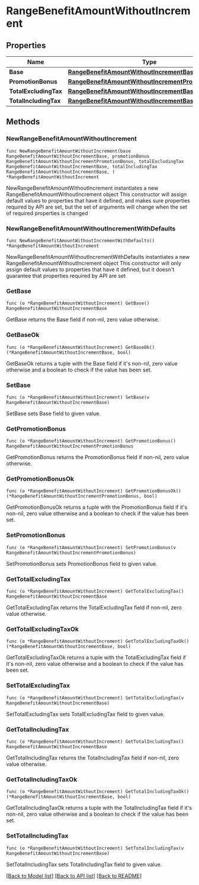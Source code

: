 # RangeBenefitAmountWithoutIncrement

## Properties

Name | Type | Description | Notes
------------ | ------------- | ------------- | -------------
**Base** | [**RangeBenefitAmountWithoutIncrementBase**](RangeBenefitAmountWithoutIncrementBase.md) |  | 
**PromotionBonus** | [**RangeBenefitAmountWithoutIncrementPromotionBonus**](RangeBenefitAmountWithoutIncrementPromotionBonus.md) |  | 
**TotalExcludingTax** | [**RangeBenefitAmountWithoutIncrementBase**](RangeBenefitAmountWithoutIncrementBase.md) |  | 
**TotalIncludingTax** | [**RangeBenefitAmountWithoutIncrementBase**](RangeBenefitAmountWithoutIncrementBase.md) |  | 

## Methods

### NewRangeBenefitAmountWithoutIncrement

`func NewRangeBenefitAmountWithoutIncrement(base RangeBenefitAmountWithoutIncrementBase, promotionBonus RangeBenefitAmountWithoutIncrementPromotionBonus, totalExcludingTax RangeBenefitAmountWithoutIncrementBase, totalIncludingTax RangeBenefitAmountWithoutIncrementBase, ) *RangeBenefitAmountWithoutIncrement`

NewRangeBenefitAmountWithoutIncrement instantiates a new RangeBenefitAmountWithoutIncrement object
This constructor will assign default values to properties that have it defined,
and makes sure properties required by API are set, but the set of arguments
will change when the set of required properties is changed

### NewRangeBenefitAmountWithoutIncrementWithDefaults

`func NewRangeBenefitAmountWithoutIncrementWithDefaults() *RangeBenefitAmountWithoutIncrement`

NewRangeBenefitAmountWithoutIncrementWithDefaults instantiates a new RangeBenefitAmountWithoutIncrement object
This constructor will only assign default values to properties that have it defined,
but it doesn't guarantee that properties required by API are set

### GetBase

`func (o *RangeBenefitAmountWithoutIncrement) GetBase() RangeBenefitAmountWithoutIncrementBase`

GetBase returns the Base field if non-nil, zero value otherwise.

### GetBaseOk

`func (o *RangeBenefitAmountWithoutIncrement) GetBaseOk() (*RangeBenefitAmountWithoutIncrementBase, bool)`

GetBaseOk returns a tuple with the Base field if it's non-nil, zero value otherwise
and a boolean to check if the value has been set.

### SetBase

`func (o *RangeBenefitAmountWithoutIncrement) SetBase(v RangeBenefitAmountWithoutIncrementBase)`

SetBase sets Base field to given value.


### GetPromotionBonus

`func (o *RangeBenefitAmountWithoutIncrement) GetPromotionBonus() RangeBenefitAmountWithoutIncrementPromotionBonus`

GetPromotionBonus returns the PromotionBonus field if non-nil, zero value otherwise.

### GetPromotionBonusOk

`func (o *RangeBenefitAmountWithoutIncrement) GetPromotionBonusOk() (*RangeBenefitAmountWithoutIncrementPromotionBonus, bool)`

GetPromotionBonusOk returns a tuple with the PromotionBonus field if it's non-nil, zero value otherwise
and a boolean to check if the value has been set.

### SetPromotionBonus

`func (o *RangeBenefitAmountWithoutIncrement) SetPromotionBonus(v RangeBenefitAmountWithoutIncrementPromotionBonus)`

SetPromotionBonus sets PromotionBonus field to given value.


### GetTotalExcludingTax

`func (o *RangeBenefitAmountWithoutIncrement) GetTotalExcludingTax() RangeBenefitAmountWithoutIncrementBase`

GetTotalExcludingTax returns the TotalExcludingTax field if non-nil, zero value otherwise.

### GetTotalExcludingTaxOk

`func (o *RangeBenefitAmountWithoutIncrement) GetTotalExcludingTaxOk() (*RangeBenefitAmountWithoutIncrementBase, bool)`

GetTotalExcludingTaxOk returns a tuple with the TotalExcludingTax field if it's non-nil, zero value otherwise
and a boolean to check if the value has been set.

### SetTotalExcludingTax

`func (o *RangeBenefitAmountWithoutIncrement) SetTotalExcludingTax(v RangeBenefitAmountWithoutIncrementBase)`

SetTotalExcludingTax sets TotalExcludingTax field to given value.


### GetTotalIncludingTax

`func (o *RangeBenefitAmountWithoutIncrement) GetTotalIncludingTax() RangeBenefitAmountWithoutIncrementBase`

GetTotalIncludingTax returns the TotalIncludingTax field if non-nil, zero value otherwise.

### GetTotalIncludingTaxOk

`func (o *RangeBenefitAmountWithoutIncrement) GetTotalIncludingTaxOk() (*RangeBenefitAmountWithoutIncrementBase, bool)`

GetTotalIncludingTaxOk returns a tuple with the TotalIncludingTax field if it's non-nil, zero value otherwise
and a boolean to check if the value has been set.

### SetTotalIncludingTax

`func (o *RangeBenefitAmountWithoutIncrement) SetTotalIncludingTax(v RangeBenefitAmountWithoutIncrementBase)`

SetTotalIncludingTax sets TotalIncludingTax field to given value.



[[Back to Model list]](../README.md#documentation-for-models) [[Back to API list]](../README.md#documentation-for-api-endpoints) [[Back to README]](../README.md)


